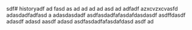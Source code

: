 sdf# historyadf
ad
fasd
as
ad
ad
ad
ad
asd
ad
adfadf
azxcvzxcvasfd
adasdadfadfasd
a
adasdasdadf
asdfasdadfafasdafdasdasdf
asdffdasdf
adasdf
adasd
aasdf
adasd
asdfasdadfafasdafdasd
asdf
ad

